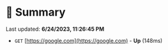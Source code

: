 # 📖 Summary
Last updated: **6/24/2023, 11:26:45 PM**

- `GET` [https://google.com](https://google.com) - **Up** (148ms)
